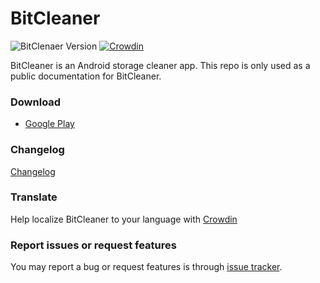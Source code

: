 # BitCleaner
![BitClenaer Version](https://img.shields.io/badge/version-1.0.6-brightgreen)
[![Crowdin](https://badges.crowdin.net/bitcleaner/localized.svg)](https://crowdin.com/project/bitcleaner)

BitCleaner is an Android storage cleaner app.
This repo is only used as a public documentation for BitCleaner.

### Download
- [Google Play](https://play.google.com/store/apps/details?id=com.lemonern.bitcleaner)

### Changelog
[Changelog](CHANGELOG.md)

### Translate
Help localize BitCleaner to your language with [Crowdin](https://crowdin.com/project/bitcleaner)

### Report issues or request features
You may report a bug or request features is through [issue tracker](https://github.com/lemonern/bitcleaner/issues/new).
